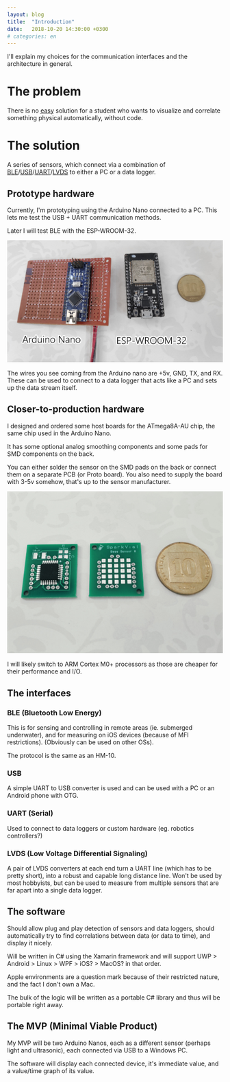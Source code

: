 ```yaml
---
layout: blog
title:  "Introduction"
date:   2018-10-20 14:30:00 +0300
# categories: en
---
```


I'll explain my choices for the communication interfaces and the architecture in general.

# The problem

There is no <abbr title="Both intuitive and affordable">easy</abbr> solution for a student who wants to visualize and correlate something physical automatically, without code.

# The solution

A series of sensors, which connect via a combination of [BLE](#ble-bluetooth-low-energy)/[USB](#usb)/[UART](#uart-serial)/[LVDS](#lvds-low-voltage-differential-signaling) to either a PC or a data logger.

## Prototype hardware

Currently, I'm prototyping using the Arduino Nano connected to a PC. This lets me test the USB + UART communication methods.

Later I will test BLE with the ESP-WROOM-32.

![Prototype Board](/res/blog/introduction/proto.jpg)

The wires you see coming from the Arduino nano are +5v, GND, TX, and RX. These can be used to connect to a data logger that acts like a PC and sets up the data stream itself.

## Closer-to-production hardware

I designed and ordered some host boards for the ATmega8A-AU chip, the same chip used in the Arduino Nano.

It has some optional analog smoothing components and some pads for SMD components on the back.

You can either solder the sensor on the SMD pads on the back or connect them on a separate PCB (or Proto board). You also need to supply the board with 3-5v somehow, that's up to the sensor manufacturer.

![Prototype PCB](/res/blog/introduction/bb0.jpg)

I will likely switch to ARM Cortex M0+ processors as those are cheaper for their performance and I/O.

## The interfaces

### BLE (Bluetooth Low Energy)
This is for sensing and controlling in remote areas (ie. submerged underwater), and for measuring on iOS devices (because of MFI restrictions). (Obviously can be used on other OSs).

The protocol is the same as an HM-10.

### USB
A simple UART to USB converter is used and can be used with a PC or an Android phone with OTG.

### UART (Serial)
Used to connect to data loggers or custom hardware (eg. robotics controllers?)

### LVDS (Low Voltage Differential Signaling)
A pair of LVDS converters at each end turn a UART line (which has to be pretty short), into a robust and capable long distance line. Won't be used by most hobbyists, but can be used to measure from multiple sensors that are far apart into a single data logger.

## The software
Should allow plug and play detection of sensors and data loggers, should automatically try to find correlations between data (or data to time), and display it nicely.

Will be written in C# using the Xamarin framework and will support UWP > Android > Linux > WPF > iOS? > MacOS? in that order.

Apple environments are a question mark because of their restricted nature, and the fact I don't own a Mac.

The bulk of the logic will be written as a portable C# library and thus will be portable right away.

## The MVP (Minimal Viable Product)
My MVP will be two Arduino Nanos, each as a different sensor (perhaps light and ultrasonic), each connected via USB to a Windows PC.

The software will display each connected device, it's immediate value, and a value/time graph of its value.